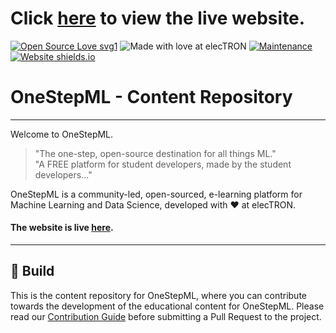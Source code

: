 # Click [here](https://onestep-electron.github.io/) to view the live website.
[![Open Source Love svg1](https://badges.frapsoft.com/os/v1/open-source.svg?v=103)](https://github.com/ellerbrock/open-source-badges/)    ![Made with love at elecTRON](https://img.shields.io/badge/Made%20with%20%E2%99%A5%20at-elecTRON-red)   [![Maintenance](https://img.shields.io/badge/MAINTAINED%3F-YES-green.svg)](https://GitHub.com/Naereen/StrapDown.js/graphs/commit-activity)    [![Website shields.io](https://img.shields.io/website-up-down-green-red/http/shields.io.svg)](http://shields.io/) 

# OneStepML - Content Repository
---

Welcome to OneStepML. 
> "The one-step, open-source destination for all things ML."</br>
> "A FREE platform for student developers, made by the student developers..."

OneStepML is a community-led, open-sourced, e-learning platform for Machine Learning and Data Science, developed with :heart: at elecTRON. 

#### The website is live [here](https://onestep-electron.github.io/).
---
## 👾 Build

This is the content repository for OneStepML, where you can contribute towards the development of the educational content for OneStepML. 
Please read our [Contribution Guide](./CONTRIBUTING.md) before submitting a Pull Request to the project.
